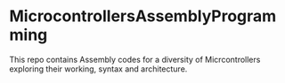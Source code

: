 # MicrocontrollersAssemblyProgramming
This repo contains Assembly codes for a diversity of Micrcontrollers exploring their working, syntax and architecture.
